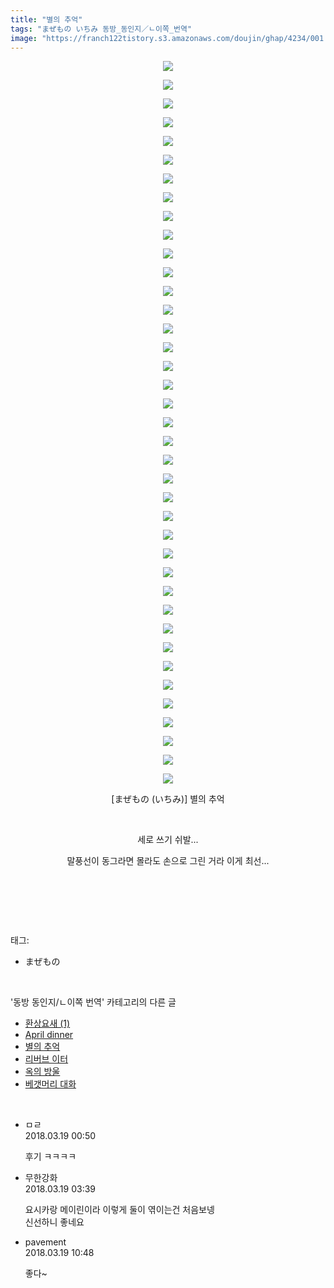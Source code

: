 ```yaml
---
title: "별의 추억"
tags: "まぜもの いちみ 동방_동인지／ㄴ이쪽_번역"
image: "https://franch122tistory.s3.amazonaws.com/doujin/ghap/4234/001.jpg"
---
```

<div class="article">
<p style="text-align: center; clear: none; float: none;"><img src="{{ site.imgserver8 }}/ghap/4234/001.jpg"/></p>
<p style="text-align: center; clear: none; float: none;"><img src="{{ site.imgserver8 }}/ghap/4234/002.jpg"/></p>
<p style="text-align: center; clear: none; float: none;"><img src="{{ site.imgserver8 }}/ghap/4234/003.jpg"/></p>
<p style="text-align: center; clear: none; float: none;"><img src="{{ site.imgserver8 }}/ghap/4234/004.jpg"/></p>
<p style="text-align: center; clear: none; float: none;"><img src="{{ site.imgserver8 }}/ghap/4234/005.jpg"/></p>
<p style="text-align: center; clear: none; float: none;"><img src="{{ site.imgserver8 }}/ghap/4234/006.jpg"/></p>
<p style="text-align: center; clear: none; float: none;"><img src="{{ site.imgserver8 }}/ghap/4234/007.jpg"/></p>
<p style="text-align: center; clear: none; float: none;"><img src="{{ site.imgserver8 }}/ghap/4234/008.jpg"/></p>
<p style="text-align: center; clear: none; float: none;"><img src="{{ site.imgserver8 }}/ghap/4234/009.jpg"/></p>
<p style="text-align: center; clear: none; float: none;"><img src="{{ site.imgserver8 }}/ghap/4234/010.jpg"/></p>
<p style="text-align: center; clear: none; float: none;"><img src="{{ site.imgserver8 }}/ghap/4234/011.jpg"/></p>
<p style="text-align: center; clear: none; float: none;"><img src="{{ site.imgserver8 }}/ghap/4234/012.jpg"/></p>
<p style="text-align: center; clear: none; float: none;"><img src="{{ site.imgserver8 }}/ghap/4234/013.jpg"/></p>
<p style="text-align: center; clear: none; float: none;"><img src="{{ site.imgserver8 }}/ghap/4234/014.jpg"/></p>
<p style="text-align: center; clear: none; float: none;"><img src="{{ site.imgserver8 }}/ghap/4234/015.jpg"/></p>
<p style="text-align: center; clear: none; float: none;"><img src="{{ site.imgserver8 }}/ghap/4234/016.jpg"/></p>
<p style="text-align: center; clear: none; float: none;"><img src="{{ site.imgserver8 }}/ghap/4234/017.jpg"/></p>
<p style="text-align: center; clear: none; float: none;"><img src="{{ site.imgserver8 }}/ghap/4234/018.jpg"/></p>
<p style="text-align: center; clear: none; float: none;"><img src="{{ site.imgserver8 }}/ghap/4234/019.jpg"/></p>
<p style="text-align: center; clear: none; float: none;"><img src="{{ site.imgserver8 }}/ghap/4234/020.jpg"/></p>
<p style="text-align: center; clear: none; float: none;"><img src="{{ site.imgserver8 }}/ghap/4234/021.jpg"/></p>
<p style="text-align: center; clear: none; float: none;"><img src="{{ site.imgserver8 }}/ghap/4234/022.jpg"/></p>
<p style="text-align: center; clear: none; float: none;"><img src="{{ site.imgserver8 }}/ghap/4234/023.jpg"/></p>
<p style="text-align: center; clear: none; float: none;"><img src="{{ site.imgserver8 }}/ghap/4234/024.jpg"/></p>
<p style="text-align: center; clear: none; float: none;"><img src="{{ site.imgserver8 }}/ghap/4234/025.jpg"/></p>
<p style="text-align: center; clear: none; float: none;"><img src="{{ site.imgserver8 }}/ghap/4234/026.jpg"/></p>
<p style="text-align: center; clear: none; float: none;"><img src="{{ site.imgserver8 }}/ghap/4234/027.jpg"/></p>
<p style="text-align: center; clear: none; float: none;"><img src="{{ site.imgserver8 }}/ghap/4234/028.jpg"/></p>
<p style="text-align: center; clear: none; float: none;"><img src="{{ site.imgserver8 }}/ghap/4234/029.jpg"/></p>
<p style="text-align: center; clear: none; float: none;"><img src="{{ site.imgserver8 }}/ghap/4234/030.jpg"/></p>
<p style="text-align: center; clear: none; float: none;"><img src="{{ site.imgserver8 }}/ghap/4234/031.jpg"/></p>
<p style="text-align: center; clear: none; float: none;"><img src="{{ site.imgserver8 }}/ghap/4234/032.jpg"/></p>
<p style="text-align: center; clear: none; float: none;"><img src="{{ site.imgserver8 }}/ghap/4234/033.jpg"/></p>
<p style="text-align: center; clear: none; float: none;"><img src="{{ site.imgserver8 }}/ghap/4234/034.jpg"/></p>
<p style="text-align: center; clear: none; float: none;"><img src="{{ site.imgserver8 }}/ghap/4234/035.jpg"/></p>
<p style="text-align: center; clear: none; float: none;"><img src="{{ site.imgserver8 }}/ghap/4234/036.jpg"/></p>
<p style="text-align: center; clear: none; float: none;"><img src="{{ site.imgserver8 }}/ghap/4234/037.jpg"/></p>
<p style="text-align: center; clear: none; float: none;"><img src="{{ site.imgserver8 }}/ghap/4234/038.jpg"/></p>
<p style="text-align: center; clear: none; float: none;"><img src="{{ site.imgserver8 }}/ghap/4234/039.jpg"/></p>
<p style="text-align: center; clear: none; float: none;">[まぜもの (いちみ)] 별의 추억</p>
<p style="text-align: center; clear: none; float: none;"><br/></p>
<p style="text-align: center; clear: none; float: none;">세로 쓰기 쉬발...</p>
<p style="text-align: center; clear: none; float: none;">말풍선이 동그라면 몰라도 손으로 그린 거라 이게 최선...</p>
<p style="text-align: center; clear: none; float: none;"><br/></p>
<p><br/></p>
</div><br/>
<div class="tagTrail">
<p>태그: </p>
<ul>
<li>まぜもの</li>
</ul>
</div><br/>
<div class="another">
<p>'동방 동인지/ㄴ이쪽 번역' 카테고리의 다른 글</p>
<ul>
<li><a href="/ghap_4266">환상요새 (1)</a></li>
<li><a href="/ghap_4235">April dinner</a></li>
<li><a href="/ghap_4234">별의 추억</a></li>
<li><a href="/ghap_4229">리버브 이터</a></li>
<li><a href="/ghap_4225">옥의 방울</a></li>
<li><a href="/ghap_4219">베갯머리 대화</a></li>
</ul>
</div><br/>
<div class="cb_module cb_fluid">
<div class="cb_wrt cb_profile">
<div class="comment">
<ul>
<li class="cb_thumb_off" id="comment15221494">
<div class="cb_comment_area">
<div class="cb_info_area">
<div class="cb_section">
<span class="cb_nick_name">ㅁㄹ</span>
</div>
<div class="cb_section">
<span class="cb_date">2018.03.19 00:50 </span>
</div>
</div>
<div class="cb_dsc_comment">
<p class="cb_dsc">
											후기 ㅋㅋㅋㅋ
										</p>
</div>
</div></li>
<li class="cb_thumb_off" id="comment15221566">
<div class="cb_comment_area">
<div class="cb_info_area">
<div class="cb_section">
<span class="cb_nick_name">무한강화</span>
</div>
<div class="cb_section">
<span class="cb_date">2018.03.19 03:39 </span>
</div>
</div>
<div class="cb_dsc_comment">
<p class="cb_dsc">
											요시카랑 메이린이라 이렇게 둘이 엮이는건 처음보넹<br/>
신선하니 좋네요
										</p>
</div>
</div></li>
<li class="cb_thumb_off" id="comment15221704">
<div class="cb_comment_area">
<div class="cb_info_area">
<div class="cb_section">
<span class="cb_nick_name">pavement</span>
</div>
<div class="cb_section">
<span class="cb_date">2018.03.19 10:48 </span>
</div>
</div>
<div class="cb_dsc_comment">
<p class="cb_dsc">
											좋다~
										</p>
</div>
</div></li>
</ul>
</div>
</div><!-- commentList close -->
</div><br/>
